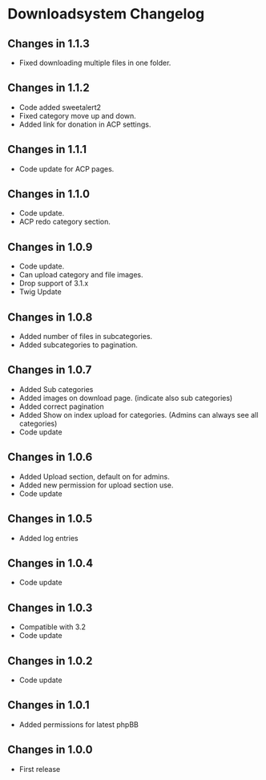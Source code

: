 # Downloadsystem Changelog

## Changes in 1.1.3
- Fixed downloading multiple files in one folder.

## Changes in 1.1.2
- Code added sweetalert2
- Fixed category move up and down.
- Added link for donation in ACP settings.

## Changes in 1.1.1
- Code update for ACP pages.

## Changes in 1.1.0
- Code update.
- ACP redo category section.

## Changes in 1.0.9
- Code update.
- Can upload category and file images.
- Drop support of 3.1.x
- Twig Update

## Changes in 1.0.8
- Added number of files in subcategories.
- Added subcategories to pagination.

## Changes in 1.0.7
- Added Sub categories 
- Added images on download page. (indicate also sub categories)
- Added correct pagination
- Added Show on index upload for categories. (Admins can always see all categories)
- Code update

## Changes in 1.0.6
- Added Upload section, default on for admins. 
- Added new permission for upload section use.
- Code update

## Changes in 1.0.5
- Added log entries 

## Changes in 1.0.4
- Code update

## Changes in 1.0.3
- Compatible with 3.2
- Code update

## Changes in 1.0.2
- Code update

## Changes in 1.0.1
- Added permissions for latest phpBB

## Changes in 1.0.0

- First release